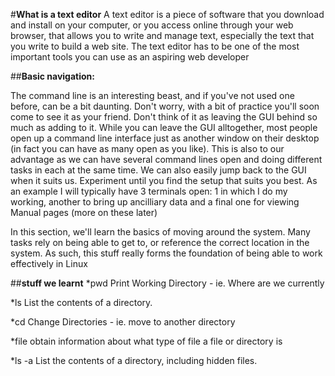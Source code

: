 #**What is a text editor**
A text editor is a piece of software that you download and install on
your computer, or you access online through your web browser, that
allows you to write and manage text, especially the text that you write
to build a web site. The text editor has to be one of the most
important tools you can use as an aspiring web developer

##**Basic navigation:**

The command line is an interesting beast, and if you've not used one before, can be a bit daunting. Don't worry, with a bit of practice you'll soon come to see it as your friend. Don't think of it as leaving the GUI behind so much as adding to it. While you can leave the GUI alltogether, most people open up a command line interface just as another window on their desktop (in fact you can have as many open as you like). This is also to our advantage as we can have several command lines open and doing different tasks in each at the same time. We can also easily jump back to the GUI when it suits us. Experiment until you find the setup that suits you best. As an example I will typically have 3 terminals open: 1 in which I do my working, another to bring up ancilliary data and a final one for viewing Manual pages (more on these later)


In this section, we'll learn the basics of moving around the system. Many tasks rely on being able to get to, or reference the correct location in the system. As such, this stuff really forms the foundation of being able to work effectively in Linux

##**stuff we learnt**
*pwd
Print Working Directory - ie. Where are we currently

*ls
List the contents of a directory.

*cd
Change Directories - ie. move to another directory

*file
obtain information about what type of file a file or directory is

*ls -a
List the contents of a directory, including hidden files.
